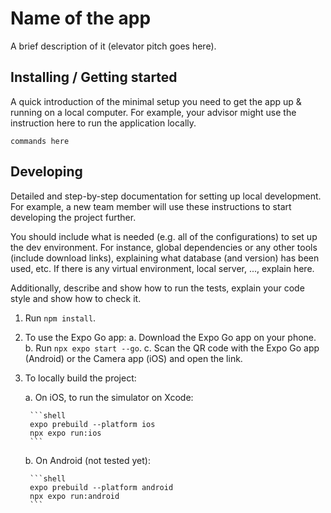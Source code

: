 # Name of the app 

A brief description of it (elevator pitch goes here).

## Installing / Getting started

A quick introduction of the minimal setup you need to get the app up & running on a local computer. For example, your advisor might use the instruction here to run the application locally.

```shell
commands here
```

## Developing

Detailed and step-by-step documentation for setting up local development. For example, a new team member will use these instructions to start developing the project further. 

You should include what is needed (e.g. all of the configurations) to set up the dev environment. For instance, global dependencies or any other tools (include download links), explaining what database (and version) has been used, etc. If there is any virtual environment, local server, ..., explain here. 

Additionally, describe and show how to run the tests, explain your code style and show how to check it.

1. Run `npm install`.

2. To use the Expo Go app: 
    a. Download the Expo Go app on your phone.
    b. Run `npx expo start --go`.
    c. Scan the QR code with the Expo Go app (Android) or the Camera app (iOS) and open the link.

3. To locally build the project:

    a. On iOS, to run the simulator on Xcode:

        ```shell
        expo prebuild --platform ios
        npx expo run:ios
        ```

    b. On Android (not tested yet):
    
        ```shell
        expo prebuild --platform android
        npx expo run:android
        ```